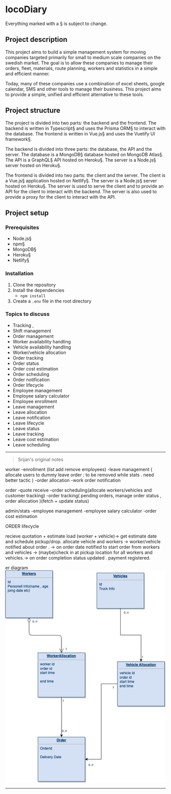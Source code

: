 # locoDiary

Everything marked with a § is subject to change.

## Project description

This project aims to build a simple management system for moving companies targeted primarily for small to medium scale companies on the swedish market.
The goal is to allow these companies to manage their orders, fleet, materials, route planning, workers and statistics in a simple and efficient manner.

Today, many of these companies use a combination of excel sheets, google calendar, SMS and other tools to manage their business. This project aims to provide a simple, unified and efficient alternative to these tools.

## Project structure

The project is divided into two parts: the backend and the frontend. The backend is written in Typescript§ and uses the Prisma ORM§ to interact with the database. The frontend is written in Vue.js§ and uses the Vuetify UI framework§.

The backend is divided into three parts: the database, the API and the server. The database is a MongoDB§ database hosted on MongoDB Atlas§. The API is a GraphQL§ API hosted on Heroku§. The server is a Node.js§ server hosted on Heroku§.

The frontend is divided into two parts: the client and the server. The client is a Vue.js§ application hosted on Netlify§. The server is a Node.js§ server hosted on Heroku§. The server is used to serve the client and to provide an API for the client to interact with the backend. The server is also used to provide a proxy for the client to interact with the API. 

## Project setup

### Prerequisites

- Node.js§
- npm§
- MongoDB§
- Heroku§
- Netlify§

### Installation

1. Clone the repository
2. Install the dependencies
    - `npm install`
3. Create a `.env` file in the root directory

### Topics to discuss

- Tracking , 
- Shift management 
- Order management 
- Worker availability handling
- Vehicle availability handling
- Worker/vehicle allocation
- Order tracking
- Order status
- Order cost estimation
- Order scheduling
- Order notification
- Order lifecycle
- Employee management
- Employee salary calculator
- Employee enrollment
- Leave management
- Leave allocation
- Leave notification
- Leave lifecycle
- Leave status
- Leave tracking
- Leave cost estimation
- Leave scheduling


---
> Srijan's original notes

 worker -enrollment (list add remove employees)
        -leave management ( allocate users to dummy leave order : to be removed while stats . need better tactic )
        -order allocation 
        -work order notification


order -quote receive
      -order scheduling(allocate workers/vehicles and customer tracking)
      -order tracking( pending orders, manage order status , order allocation )(fetch + update status)

admin/stats -employee management
    -employee salary calculator 
    -order cost estimation
    

ORDER lifecycle 

recieve quotation + estimate load (worker + vehicle)-> get estimate date and schedule pickup/drop. allocate vehicle and workers ->
worker/vehicle notified about order . -> on order date notified to start order from workers and vehicles -> (maybe)check in at pickup location for all workers and vehicles.-> on order completion status updated . payment registered.



er diagram 
![alt text](diagram.jpg)

---